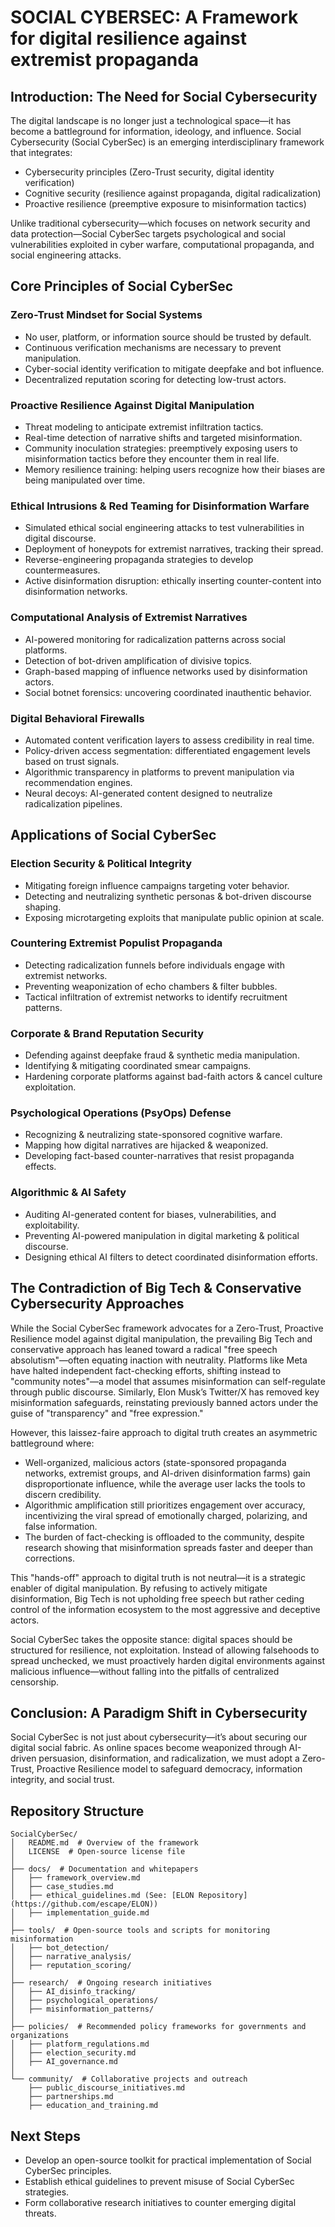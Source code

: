 # SOCIAL CYBERSEC: A Framework for digital resilience against extremist propaganda

## Introduction: The Need for Social Cybersecurity

The digital landscape is no longer just a technological space—it has become a battleground for information, ideology, and influence. Social Cybersecurity (Social CyberSec) is an emerging interdisciplinary framework that integrates:

- Cybersecurity principles (Zero-Trust security, digital identity verification)
- Cognitive security (resilience against propaganda, digital radicalization)
- Proactive resilience (preemptive exposure to misinformation tactics)

Unlike traditional cybersecurity—which focuses on network security and data protection—Social CyberSec targets psychological and social vulnerabilities exploited in cyber warfare, computational propaganda, and social engineering attacks.

## Core Principles of Social CyberSec

### Zero-Trust Mindset for Social Systems
- No user, platform, or information source should be trusted by default.
- Continuous verification mechanisms are necessary to prevent manipulation.
- Cyber-social identity verification to mitigate deepfake and bot influence.
- Decentralized reputation scoring for detecting low-trust actors.

### Proactive Resilience Against Digital Manipulation
- Threat modeling to anticipate extremist infiltration tactics.
- Real-time detection of narrative shifts and targeted misinformation.
- Community inoculation strategies: preemptively exposing users to misinformation tactics before they encounter them in real life.
- Memory resilience training: helping users recognize how their biases are being manipulated over time.

### Ethical Intrusions & Red Teaming for Disinformation Warfare
- Simulated ethical social engineering attacks to test vulnerabilities in digital discourse.
- Deployment of honeypots for extremist narratives, tracking their spread.
- Reverse-engineering propaganda strategies to develop countermeasures.
- Active disinformation disruption: ethically inserting counter-content into disinformation networks.

### Computational Analysis of Extremist Narratives
- AI-powered monitoring for radicalization patterns across social platforms.
- Detection of bot-driven amplification of divisive topics.
- Graph-based mapping of influence networks used by disinformation actors.
- Social botnet forensics: uncovering coordinated inauthentic behavior.

### Digital Behavioral Firewalls
- Automated content verification layers to assess credibility in real time.
- Policy-driven access segmentation: differentiated engagement levels based on trust signals.
- Algorithmic transparency in platforms to prevent manipulation via recommendation engines.
- Neural decoys: AI-generated content designed to neutralize radicalization pipelines.

## Applications of Social CyberSec

### Election Security & Political Integrity
- Mitigating foreign influence campaigns targeting voter behavior.
- Detecting and neutralizing synthetic personas & bot-driven discourse shaping.
- Exposing microtargeting exploits that manipulate public opinion at scale.

### Countering Extremist Populist Propaganda
- Detecting radicalization funnels before individuals engage with extremist networks.
- Preventing weaponization of echo chambers & filter bubbles.
- Tactical infiltration of extremist networks to identify recruitment patterns.

### Corporate & Brand Reputation Security
- Defending against deepfake fraud & synthetic media manipulation.
- Identifying & mitigating coordinated smear campaigns.
- Hardening corporate platforms against bad-faith actors & cancel culture exploitation.

### Psychological Operations (PsyOps) Defense
- Recognizing & neutralizing state-sponsored cognitive warfare.
- Mapping how digital narratives are hijacked & weaponized.
- Developing fact-based counter-narratives that resist propaganda effects.

### Algorithmic & AI Safety
- Auditing AI-generated content for biases, vulnerabilities, and exploitability.
- Preventing AI-powered manipulation in digital marketing & political discourse.
- Designing ethical AI filters to detect coordinated disinformation efforts.

## The Contradiction of Big Tech & Conservative Cybersecurity Approaches

While the Social CyberSec framework advocates for a Zero-Trust, Proactive Resilience model against digital manipulation, the prevailing Big Tech and conservative approach has leaned toward a radical "free speech absolutism"—often equating inaction with neutrality. Platforms like Meta have halted independent fact-checking efforts, shifting instead to "community notes"—a model that assumes misinformation can self-regulate through public discourse. Similarly, Elon Musk’s Twitter/X has removed key misinformation safeguards, reinstating previously banned actors under the guise of "transparency" and "free expression."

However, this laissez-faire approach to digital truth creates an asymmetric battleground where:
- Well-organized, malicious actors (state-sponsored propaganda networks, extremist groups, and AI-driven disinformation farms) gain disproportionate influence, while the average user lacks the tools to discern credibility.
- Algorithmic amplification still prioritizes engagement over accuracy, incentivizing the viral spread of emotionally charged, polarizing, and false information.
- The burden of fact-checking is offloaded to the community, despite research showing that misinformation spreads faster and deeper than corrections.

This "hands-off" approach to digital truth is not neutral—it is a strategic enabler of digital manipulation. By refusing to actively mitigate disinformation, Big Tech is not upholding free speech but rather ceding control of the information ecosystem to the most aggressive and deceptive actors.

Social CyberSec takes the opposite stance: digital spaces should be structured for resilience, not exploitation. Instead of allowing falsehoods to spread unchecked, we must proactively harden digital environments against malicious influence—without falling into the pitfalls of centralized censorship.

## Conclusion: A Paradigm Shift in Cybersecurity

Social CyberSec is not just about cybersecurity—it’s about securing our digital social fabric. As online spaces become weaponized through AI-driven persuasion, disinformation, and radicalization, we must adopt a Zero-Trust, Proactive Resilience model to safeguard democracy, information integrity, and social trust.

## Repository Structure
```
SocialCyberSec/
│   README.md  # Overview of the framework
│   LICENSE  # Open-source license file
│
├── docs/  # Documentation and whitepapers
│   ├── framework_overview.md
│   ├── case_studies.md
│   ├── ethical_guidelines.md (See: [ELON Repository](https://github.com/escape/ELON))
│   ├── implementation_guide.md
│
├── tools/  # Open-source tools and scripts for monitoring misinformation
│   ├── bot_detection/
│   ├── narrative_analysis/
│   ├── reputation_scoring/
│
├── research/  # Ongoing research initiatives
│   ├── AI_disinfo_tracking/
│   ├── psychological_operations/
│   ├── misinformation_patterns/
│
├── policies/  # Recommended policy frameworks for governments and organizations
│   ├── platform_regulations.md
│   ├── election_security.md
│   ├── AI_governance.md
│
└── community/  # Collaborative projects and outreach
    ├── public_discourse_initiatives.md
    ├── partnerships.md
    ├── education_and_training.md
```

## Next Steps
- Develop an open-source toolkit for practical implementation of Social CyberSec principles.
- Establish ethical guidelines to prevent misuse of Social CyberSec strategies.
- Form collaborative research initiatives to counter emerging digital threats.
